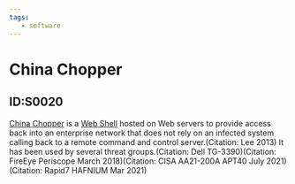```yaml
---
tags:
   - software
---
```

# China Chopper
## ID:S0020
[China Chopper](software/S0020) is a [Web Shell](techniques/T1505/003) hosted on Web servers to provide access back into an enterprise network that does not rely on an infected system calling back to a remote command and control server.(Citation: Lee 2013) It has been used by several threat groups.(Citation: Dell TG-3390)(Citation: FireEye Periscope March 2018)(Citation: CISA AA21-200A APT40 July 2021)(Citation: Rapid7 HAFNIUM Mar 2021)
